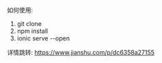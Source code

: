 如何使用:
1. git clone  
2. npm install  
3. ionic serve --open  

详情跳转:
https://www.jianshu.com/p/dc6358a27155
